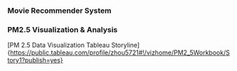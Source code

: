 ### Movie Recommender System
### PM2.5 Visualization & Analysis
[PM 2.5 Data Visualization Tableau Storyline]{https://public.tableau.com/profile/zhou5721#!/vizhome/PM2_5Workbook/Story1?publish=yes}

